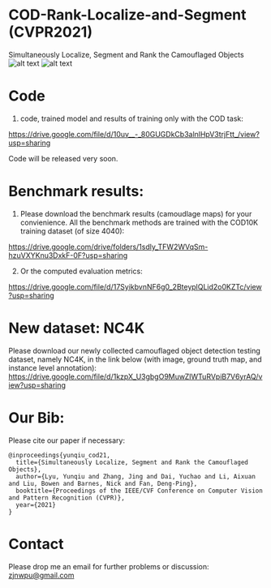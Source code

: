 # COD-Rank-Localize-and-Segment (CVPR2021)
Simultaneously Localize, Segment and Rank the Camouflaged Objects
![alt text](./ranking_overview.png)
![alt text](./joint_fix_camo_overview.png)

# Code
1) code, trained model and results of training only with the COD task:

https://drive.google.com/file/d/10uv__-_80GUGDkCb3alnlHpV3trjFtt_/view?usp=sharing

Code will be released very soon.

# Benchmark results:
1) Please download the benchmark results (camoudlage maps) for your convienience. All the benchmark methods are trained with the COD10K training dataset (of size 4040):

https://drive.google.com/drive/folders/1sdly_TFW2WVqSm-hzuVXYKnu3DxkF-0F?usp=sharing

2) Or the computed evaluation metrics:

https://drive.google.com/file/d/17SyikbvnNF6g0_2BteyplQLid2o0KZTc/view?usp=sharing


# New dataset: NC4K
Please download our newly collected camouflaged object detection testing dataset, namely NC4K, in the link below (with image, ground truth map, and instance level annotation):
https://drive.google.com/file/d/1kzpX_U3gbgO9MuwZIWTuRVpiB7V6yrAQ/view?usp=sharing

# Our Bib:

Please cite our paper if necessary:
```
@inproceedings{yunqiu_cod21,
  title={Simultaneously Localize, Segment and Rank the Camouflaged Objects},
  author={Lyu, Yunqiu and Zhang, Jing and Dai, Yuchao and Li, Aixuan and Liu, Bowen and Barnes, Nick and Fan, Deng-Ping},
  booktitle={Proceedings of the IEEE/CVF Conference on Computer Vision and Pattern Recognition (CVPR)},
  year={2021}
}
```

# Contact

Please drop me an email for further problems or discussion: zjnwpu@gmail.com

